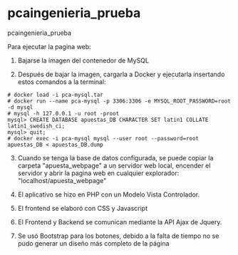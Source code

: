 # pcaingenieria_prueba
pcaingenieria_prueba


Para ejecutar la pagina web:

1. Bajarse la imagen del contenedor de MySQL

2. Después de bajar la imagen, cargarla a Docker y ejecutarla insertando estos comandos a la terminal:
	
```
# docker load -i pca-mysql.tar
# docker run --name pca-mysql -p 3306:3306 -e MYSQL_ROOT_PASSWORD=root -d mysql
# mysql -h 127.0.0.1 -u root -proot
mysql> CREATE DATABASE apuestas_DB CHARACTER SET latin1 COLLATE latin1_swedish_ci;
mysql> quit;
# docker exec -i pca-mysql mysql --user root --password=root apuestas_DB < apuestas_DB.dump
```

3. Cuando se tenga la base de datos configurada, se puede copiar la carpeta "apuesta_webpage" a un servidor web local, encender el servidor y abrir la pagina web en cualquier explorador: "localhost/apuesta_webpage"

4. El aplicativo se hizo en PHP con un Modelo Vista Controlador.
5. El frontend se elaboró con CSS y Javascript
6. El Frontend y Backend se comunican mediante la API Ajax de Jquery.
7. Se usó Bootstrap para los botones, debido a la falta de tiempo no se pudo generar un diseño más completo de la página
